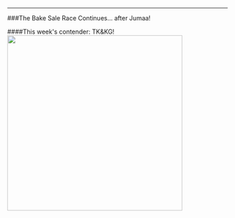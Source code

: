 ---
###The Bake Sale Race Continues... after Jumaa!

####This week's contender: TK&KG!
<img src="https://cloud.githubusercontent.com/assets/11180395/12206667/0ef16c40-b5f7-11e5-9725-ec67eae10c97.jpg" width="400" />
